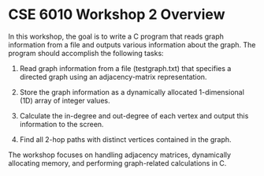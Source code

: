 # CSE 6010 Workshop 2 Overview

In this workshop, the goal is to write a C program that reads graph information from a file and outputs various information about the graph. The program should accomplish the following tasks:

1. Read graph information from a file (testgraph.txt) that specifies a directed graph using an adjacency-matrix representation.

2. Store the graph information as a dynamically allocated 1-dimensional (1D) array of integer values.

3. Calculate the in-degree and out-degree of each vertex and output this information to the screen.

4. Find all 2-hop paths with distinct vertices contained in the graph.

The workshop focuses on handling adjacency matrices, dynamically allocating memory, and performing graph-related calculations in C.

